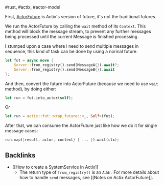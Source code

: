 #rust, #actix, #actor-model

First, [ActorFuture](https://docs.rs/actix/0.10.0-alpha.3/actix/fut/trait.ActorFuture.html) is Actix's version of future, it's not the traditional futures.

We run the ActorFuture by calling the `wait` method of its `Context`. This method will block the message stream, to prevent any further messages being processed until the current Message is finished processing.

I stumped upon a case where I need to send multiple messages in sequence, this kind of task can be done by using a normal future:

```rust
let fut = async move {
	Server::from_registry().send(MessageA{}).await?;
	Server::from_registry().send(MessageB{}).await
};
```

And then, convert the future into ActorFuture (because we need to use `wait` method), by doing either:

```rust
let run = fut.into_actor(self);
```

Or

```rust
let run = actix::fut::wrap_future::<_, Self>(fut);
```

After that, we can consume the ActorFuture just like how we do it for single message cases:

```rust
run.map(|result, actor, context} { ... }).wait(ctx);
```

## Backlinks
* [[How to create a SystemService in Actix]]
	* The return type of `from_registry()` is an `Addr`. For more details about how to handle `send` messages, see [[Notes on Actix ActorFuture]].


